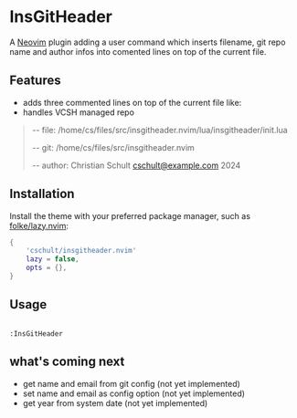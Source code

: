 # InsGitHeader

A [Neovim](https://github.com/neovim/neovim) plugin adding a user command
which inserts filename, git repo name and author infos into comented lines
on top of the current file.

## Features

- adds three commented lines on top of the current file like:
- handles VCSH managed repo

> -- file: /home/cs/files/src/insgitheader.nvim/lua/insgitheader/init.lua
>
> -- git: /home/cs/files/src/insgitheader.nvim
>
> -- author: Christian Schult <cschult@example.com> 2024

## Installation

Install the theme with your preferred package manager, such as
[folke/lazy.nvim](https://github.com/folke/lazy.nvim):

```lua
{
    'cschult/insgitheader.nvim'
    lazy = false,
    opts = {},
}
```

## Usage

```vim

:InsGitHeader

```

## what's coming next

- get name and email from git config (not yet implemented)
- set name and email as config option (not yet implemented)
- get year from system date (not yet implemented)
